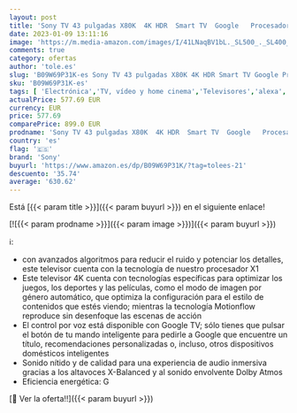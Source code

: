 ```yaml
---
layout: post
title: 'Sony TV 43 pulgadas X80K  4K HDR  Smart TV  Google   Procesador X1  Dolby Atmos-Vision  Asistente de voz integrado compatible con Alexa  Pantalla Triluminos Pro'
date: 2023-01-09 13:11:16
image: 'https://m.media-amazon.com/images/I/41LNaqBV1bL._SL500_._SL400_.jpg'
comments: true
category: ofertas
author: 'tole.es'
slug: 'B09W69P31K-es Sony TV 43 pulgadas X80K 4K HDR Smart TV Google Procesador...'
sku: 'B09W69P31K-es'
tags: [ 'Electrónica','TV, vídeo y home cinema','Televisores','alexa','sony','🇪🇸', ]
actualPrice: 577.69 EUR
currency: EUR
price: 577.69
comparePrice: 899.0 EUR
prodname: 'Sony TV 43 pulgadas X80K  4K HDR  Smart TV  Google   Procesador X1  Dolby Atmos-Vision  Asistente de voz integrado compatible con Alexa  Pantalla Triluminos Pro'
country: 'es'
flag: '🇪🇸'
brand: 'Sony'
buyurl: 'https://www.amazon.es/dp/B09W69P31K/?tag=tolees-21'
descuento: '35.74'
average: '630.62'
---
```


Está [{{< param title >}}]({{< param buyurl >}}) en el siguiente enlace!

[![{{< param prodname >}}]({{< param image >}})]({{< param buyurl >}})

ℹ️:

- con avanzados algoritmos para reducir el ruido y potenciar los detalles, este televisor cuenta con la tecnología de nuestro procesador X1
- Este televisor 4K cuenta con tecnologías específicas para optimizar los juegos, los deportes y las películas, como el modo de imagen por género automático, que optimiza la configuración para el estilo de contenidos que estés viendo; mientras la tecnología Motionflow reproduce sin desenfoque las escenas de acción
- El control por voz está disponible con Google TV; sólo tienes que pulsar el botón de tu mando inteligente para pedirle a Google que encuentre un título, recomendaciones personalizadas o, incluso, otros dispositivos domésticos inteligentes
- Sonido nítido y de calidad para una experiencia de audio inmersiva gracias a los altavoces X-Balanced y al sonido envolvente Dolby Atmos
- Eficiencia energética: G

[🛒 Ver la oferta!!]({{< param buyurl >}})
